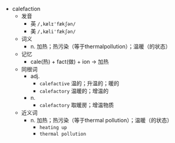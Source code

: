 - calefaction
  - 发音
    - 英 `/,kælɪ'fækʃən/`
    - 美 `/,kæli'fækʃən/`
  - 词义
    - n. 加热；热污染（等于thermalpollution）；温暖（的状态）
  - 记忆
    - cale(热) + fact(做) + ion → 加热
  - 同根词
    - adj.
      - `calefactive` 温的；升温的；暖的
      - `calefactory` 温暖的；增温的
    - n.
      - `calefactory` 取暖房；增温物质
  - 近义词
    - n. 加热；热污染（等于thermal pollution）；温暖（的状态）
      - `heating up`
      - `thermal pollution`
